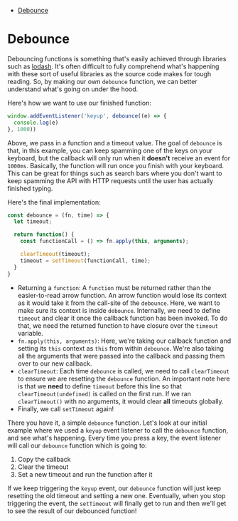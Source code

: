 - [Debounce](#debounce)

# Debounce

Debouncing functions is something that's easily achieved through libraries such as [lodash](http://lodash.com). It's often difficult to fully comprehend what's happening with these sort of useful libraries as the source code makes for tough reading. So, by making our own `debounce` function, we can better understand what's going on under the hood.

Here's how we want to use our finished function:

```js
window.addEventListener('keyup', debounce((e) => {
  console.log(e)
}, 1000))
```

Above, we pass in a function and a timeout value. The goal of `debounce` is that, in this example, you can keep spamming one of the keys on your keyboard, but the callback will only run when it **doesn't** receive an event for `1000ms`. Basically, the function will run once you finish with your keyboard. This can be great for things such as search bars where you don't want to keep spamming the API with HTTP requests until the user has actually finished typing.

Here's the final implementation:

```js
const debounce = (fn, time) => {
  let timeout;

  return function() {
    const functionCall = () => fn.apply(this, arguments);

    clearTimeout(timeout);
    timeout = setTimeout(functionCall, time);
  }
}
```

- Returning a `function`: A `function` must be returned rather than the easier-to-read arrow function. An arrow function would lose its context as it would take it from the call-site of the `debounce`. Here, we want to make sure its context is inside `debounce`. Internally, we need to define `timeout` and clear it once the callback function has been invoked. To do that, we need the returned function to have closure over the `timeout` variable.
- `fn.apply(this, arguments)`: Here, we're taking our callback function and setting its `this` context as `this` from within `debounce`. We're also taking all the arguments that were passed into the callback and passing them over to our new callback.
- `clearTimeout`: Each time `debounce` is called, we need to call `clearTimeout` to ensure we are resetting the `debounce` function. An important note here is that we **need** to define `timeout` before this line so that `clearTimeout(undefined)` is called on the first run. If we ran `clearTimeout()` with no arguments, it would clear **all** timeouts globally.
- Finally, we call `setTimeout` again!

There you have it, a simple `debounce` function. Let's look at our initial example where we used a `keyup` event listener to call the `debounce` function, and see what's happening. Every time you press a key, the event listener will call our `debounce` function which is going to:

1. Copy the callback
2. Clear the timeout
3. Set a new timeout and run the function after it

If we keep triggering the `keyup` event, our `debounce` function will just keep resetting the old timeout and setting a new one. Eventually, when you stop triggering the event, the `setTimeout` will finally get to run and then we'll get to see the result of our debounced function!
